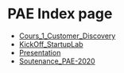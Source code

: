 # PAE Index page # 
 
- [Cours_1_Customer_Discovery](Cours_1_Customer_Discovery.md)
- [KickOff_StartupLab](KickOff_StartupLab.md)
- [Presentation](Presentation.md)
- [Soutenance_PAE-2020](Soutenance_PAE-2020.md)
